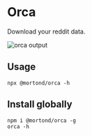 # Orca 

Download your reddit data.

![orca output](https://i.redd.it/jx4ac94powx51.png)

## Usage

```terminal
npx @mortond/orca -h
```

## Install globally

```terminal
npm i @mortond/orca -g
orca -h
```
